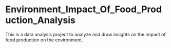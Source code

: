 # Environment_Impact_Of_Food_Production_Analysis
This is a data analysis project to analyze and draw insights on the impact of food production on the environment.
